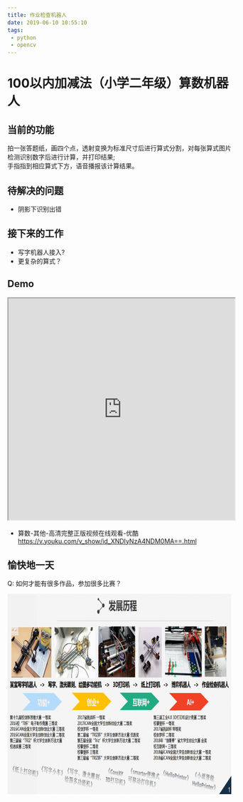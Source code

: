```yaml
---
title: 作业检查机器人 
date: 2019-06-10 10:55:10
tags:
 - python
 - opencv
---
```


# 100以内加减法（小学二年级）算数机器人

## 当前的功能
拍一张答题纸，画四个点，透射变换为标准尺寸后进行算式分割，对每张算式图片检测识别数字后进行计算，并打印结果;  
手指指到相应算式下方，语音播报该计算结果。

## 待解决的问题
* 阴影下识别出错

## 接下来的工作
* 写字机器人接入?
* 更复杂的算式？

## Demo
<div align=center>
<iframe height=498 width=510 src="http://player.youku.com/embed/XNDIyNzA4NDM0MA==">
</iframe>
</div>

* 算数-其他-高清完整正版视频在线观看-优酷  
https://v.youku.com/v_show/id_XNDIyNzA4NDM0MA==.html



## 愉快地一天
Q: 如何才能有很多作品，参加很多比赛？
<div align=center>
<img src='作业检查机器人/002.png' width=700 height=450>
</div>
